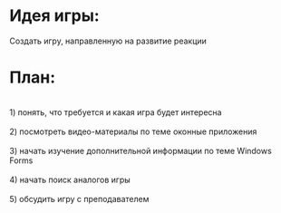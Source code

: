 <h1>Идея игры:</h1> Создать игру, направленную на развитие реакции 

<h1>План:</h1>
<br>1) понять, что требуется и какая игра будет интересна</br>
<br>2) посмотреть видео-материалы по теме оконные приложения</br>
<br>3) начать изучение дополнительной информации по теме Windows Forms</br> 
<br>4) начать поиск аналогов игры</br>
<br>5) обсудить игру с преподавателем</br>

